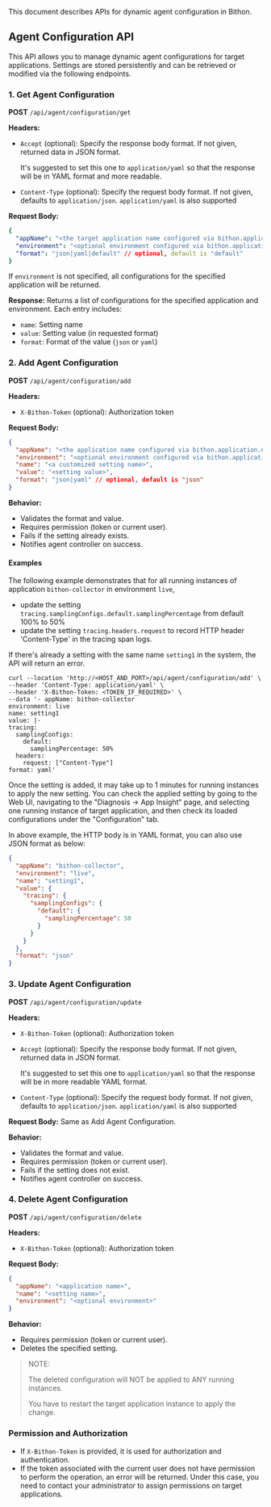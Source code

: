 This document describes APIs for dynamic agent configuration in Bithon.

## Agent Configuration API

This API allows you to manage dynamic agent configurations for target applications. Settings are stored persistently and can be retrieved or modified via the following endpoints.

### 1. Get Agent Configuration

**POST**   `/api/agent/configuration/get`

**Headers:**
- `Accept` (optional): Specify the response body format. If not given, returned data in JSON format. 
    
    It's suggested to set this one to `application/yaml` so that the response will be in YAML format and more readable.

- `Content-Type` (optional): Specify the request body format. If not given, defaults to `application/json`.
   `application/yaml` is also supported

**Request Body:**
```yaml
{
  "appName": "<the target application name configured via bithon.application.name property>",
  "environment": "<optional environment configured via bithon.application.env property>",
  "format": "json|yaml|default" // optional, default is "default"
}
```

If `environment` is not specified, all configurations for the specified application will be returned.

**Response:**
Returns a list of configurations for the specified application and environment. Each entry includes:
- `name`: Setting name
- `value`: Setting value (in requested format)
- `format`: Format of the value (`json` or `yaml`)

### 2. Add Agent Configuration

**POST** `/api/agent/configuration/add`

**Headers:**
- `X-Bithon-Token` (optional): Authorization token

**Request Body:**
```json
{
  "appName": "<the application name configured via bithon.application.name property>",
  "environment": "<optional environment configured via bithon.application.env property>",
  "name": "<a customized setting name>",
  "value": "<setting value>",
  "format": "json|yaml" // optional, default is "json"
}
```

**Behavior:**
- Validates the format and value.
- Requires permission (token or current user).
- Fails if the setting already exists.
- Notifies agent controller on success.

#### Examples

The following example demonstrates that for all running instances of application `bithon-collector` in environment `live`, 
- update the setting `tracing.samplingConfigs.default.samplingPercentage` from default 100% to 50%
- update the setting `tracing.headers.request` to record HTTP header 'Content-Type' in the tracing span logs.  

If there's already a setting with the same name `setting1` in the system, the API will return an error.

```text
curl --location 'http://<HOST_AND_PORT>/api/agent/configuration/add' \
--header 'Content-Type: application/yaml' \
--header 'X-Bithon-Token: <TOKEN_IF_REQUIRED>' \
--data '- appName: bithon-collector
environment: live
name: setting1
value: |-
tracing:
  samplingConfigs:
    default:
      samplingPercentage: 50%
  headers:
    request: ["Content-Type"]
format: yaml'
```

Once the setting is added, it may take up to 1 minutes for running instances to apply the new setting.
You can check the applied setting by going to the Web UI, navigating to the "Diagnosis -> App Insight" page, and selecting one running instance of target application, 
and then check its loaded configurations under the "Configuration" tab.

In above example, the HTTP body is in YAML format, you can also use JSON format as below:

```json
{
  "appName": "bithon-collector",
  "environment": "live",
  "name": "setting1",
  "value": {
    "tracing": {
      "samplingConfigs": {
        "default": {
          "samplingPercentage": 50
        }
      }
    }
  },
  "format": "json"
}
```

### 3. Update Agent Configuration

**POST** `/api/agent/configuration/update`

**Headers:**
- `X-Bithon-Token` (optional): Authorization token
- `Accept` (optional): Specify the response body format. If not given, returned data in JSON format.

  It's suggested to set this one to `application/yaml` so that the response will be in more readable YAML format.

- `Content-Type` (optional): Specify the request body format. If not given, defaults to `application/json`.
  `application/yaml` is also supported

**Request Body:**
Same as Add Agent Configuration.

**Behavior:**
- Validates the format and value.
- Requires permission (token or current user).
- Fails if the setting does not exist.
- Notifies agent controller on success.

### 4. Delete Agent Configuration

**POST** `/api/agent/configuration/delete`

**Headers:**
- `X-Bithon-Token` (optional): Authorization token

**Request Body:**
```json
{
  "appName": "<application name>",
  "name": "<setting name>",
  "environment": "<optional environment>"
}
```

**Behavior:**
- Requires permission (token or current user).
- Deletes the specified setting.

> 
> NOTE:
> 
> The deleted configuration will NOT be applied to ANY running instances.
> 
> You have to restart the target application instance to apply the change.


### Permission and Authorization
- If `X-Bithon-Token` is provided, it is used for authorization and authentication.
- If the token associated with the current user does not have permission to perform the operation, an error will be returned.
Under this case, you need to contact your administrator to assign permissions on target applications.


